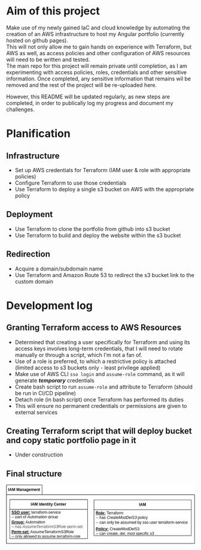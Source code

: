 # Aim of this project
Make use of my newly gained IaC and cloud knowledge by automating the creation of an AWS infrastructure to host my Angular portfolio (currently hosted on github pages).  
This will not only allow me to gain hands on experience with Terraform, but AWS as well, as access policies and other configuration of AWS resources will need to be written and tested.  
The main repo for this project will remain private until completion, as I am experimenting with access policies, roles, credentials and other sensitive information. Once completed, any sensitive information that remains wil be removed and the rest of the project will be re-uploaded here.  
  
However, this README will be updated regularly, as new steps are completed, in order to publically log my progress and document my challenges.

# Planification
## Infrastructure
- Set up AWS credentials for Terraform (IAM user & role with appropriate policies)  
- Configure Terraform to use those credentials  
- Use Terraform to deploy a single s3 bucket on AWS with the appropriate policy  

## Deployment 
- Use Terraform to clone the portfolio from github into s3 bucket
- Use Terraform to build and deploy the website within the s3 bucket  

## Redirection
- Acquire a domain/subdomain name
- Use Terraform and Amazon Route 53 to redirect the s3 bucket link to the custom domain  

# Development log
## Granting Terraform access to AWS Resources
- Determined that creating a user specifically for Terraform and using its access keys involves long-term credentials, that I will need to rotate manually or through a script, which I'm not a fan of.  
- Use of a role is preferred, to which a restrictive policy is attached (limited access to s3 buckets only - least privilege applied)  
- Make use of AWS CLI `sso login` and `assume-role` command, as it will generate **_temporary_** credentials  
- Create bash script to run `assume-role` and attribute to Terraform (should be run in CI/CD pipeline)
- Detach role (in bash script) once Terraform has performed its duties
- This will ensure no permanent credentials or permissions are given to external services
    
## Creating Terraform script that will deploy bucket and copy static portfolio page in it
- Under construction

## Final structure
![IAM mgmt diagram](assets/IAM_mgmt.png)
